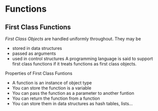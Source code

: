 # Functions
## First Class Functions
*First Class Objects* are handled uniformly throughout. They may be
- stored in data structures
- passed as arguments
- used in control structures 
A programming language is said to support first class functions if it treats functions as first class objects.

Properties of First Class Funtions
- A function is an instance of object type
- You can store the function is a variable
- You can pass the function as a parameter to another funtion
- You can return the function from a function
- You can store them in data structures as hash tables, lists...
